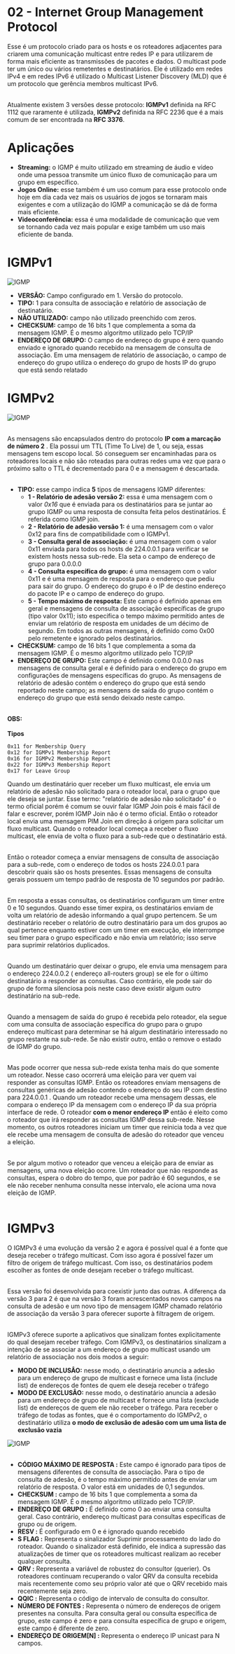 # 02 - Internet Group Management Protocol

Esse é um protocolo criado para os hosts e os roteadores adjacentes para criarem uma comunicação multicast entre redes IP e para utilizarem de forma mais eficiente as transmissões de
pacotes e dados. O multicast pode ter um único ou vários remetentes e destinatários. Ele é utilizado em redes IPv4 e em redes IPv6 é utilizado o Multicast Listener Discovery (MLD) 
que é um protocolo que gerência membros multicast IPv6. <br></br>

Atualmente existem 3 versões desse protocolo: **IGMPv1** definida na RFC 1112 que raramente é utilizada, **IGMPv2** definida na RFC 2236 que é a mais comum de ser encontrada na **RFC 3376**.  

# Aplicações

* **Streaming:** o IGMP é muito utilizado em streaming de áudio e vídeo onde uma pessoa transmite um único fluxo de comunicação para um grupo em específico.
* **Jogos Online:** esse também é um uso comum para esse protocolo onde hoje em dia cada vez mais os usuários de jogos se tornaram mais exigentes e com a utilização do IGMP a comunicação se dá de forma mais eficiente.
* **Videoconferência:** essa é uma modalidade de comunicação que vem se tornando cada vez mais popular e exige também um uso mais eficiente de banda.  

# IGMPv1

![IGMP](Imagens/igmpv1.png)  

* **VERSÃO:** Campo configurado em 1. Versão do protocolo.
* **TIPO:** 1 para consulta de associação e relatório de associação de destinatário. 
* **NÃO UTILIZADO:** campo não utilizado preenchido com zeros.
* **CHECKSUM:** campo de 16 bits 1 que complementa a soma da mensagem IGMP. É o mesmo algoritmo utilizado pelo TCP/IP 
* **ENDEREÇO DE GRUPO:** O campo de endereço do grupo é zero quando enviado e ignorado quando recebido na mensagem de consulta de associação. Em uma mensagem de relatório de associação, o campo de endereço do grupo utiliza o endereço do grupo de hosts IP do grupo que está sendo relatado

# IGMPv2

![IGMP](Imagens/igmpv2.png) <br></br>

As mensagens são encapsulados dentro do protocolo  **IP com a marcação de número 2** . Ela possui um TTL (Time To Live) de 1, ou seja, essas mensagens tem escopo local. Só conseguem ser encaminhadas 
para os roteadores locais e não são roteadas para outras redes uma vez que para o próximo salto o TTL é decrementado para 0 e a mensagem é descartada. <br></br>

* **TIPO:** esse campo indica **5** tipos de mensagens IGMP diferentes:
    * **1 - Relatório de adesão versão 2:** essa é uma mensagem com o valor *0x16* que é enviada para os destinatários para se juntar ao grupo IGMP ou uma resposta de consulta feita pelos destinatários. É referida como IGMP join.
    * **2 - Relatório de adesão versão 1:** é uma mensagem com o valor 0x12 para fins de compatibilidade com o IGMPv1.
    * **3 - Consulta geral de associação:** é uma mensagem com o valor 0x11 enviada para todos os hosts de 224.0.0.1 para verificar se existem hosts nessa sub-rede. Ela seta o campo de endereço de grupo para 0.0.0.0
    * **4 - Consulta específica do grupo:** é uma mensagem com o valor 0x11 e é uma mensagem de resposta para o endereço que pediu para sair do grupo. O endereço do grupo é o IP de destino
endereço do pacote IP e o campo de endereço do grupo.
    * **5 - Tempo máximo de resposta:** Este campo é definido apenas em geral e mensagens de consulta de associação específicas de grupo (tipo valor 0x11); isto especifica o tempo máximo permitido antes de enviar um
relatório de resposta em unidades de um décimo de segundo. Em todos as outras mensagens, é definido como 0x00 pelo remetente e ignorado pelos destinatários.
* **CHECKSUM:** campo de 16 bits 1 que complementa a soma da mensagem IGMP. É o mesmo algoritmo utilizado pelo TCP/IP
* **ENDEREÇO DE GRUPO:** Este campo é definido como 0.0.0.0 nas mensagens de consulta geral e é definido para o endereço do grupo em configurações de mensagens específicas do grupo. As mensagens de relatório de adesão contém
o endereço do grupo que está sendo reportado neste campo; as mensagens de saída do grupo contém o endereço do grupo que está sendo deixado neste campo. <br></br>

**OBS:** <br></br>
    **Tipos**

    0x11 for Membership Query
    0x12 for IGMPv1 Membership Report
    0x16 for IGMPv2 Membership Report
    0x22 for IGMPv3 Membership Report
    0x17 for Leave Group  

Quando um destinatário quer receber um fluxo multicast, ele envia um relatório de adesão não solicitado para o roteador local, para o grupo que ele deseja se juntar. Esse termo: "relatório de adesão não solicitado"
é o termo oficial porém é comum se ouvir falar IGMP Join pois é mais fácil de falar e escrever, porém IGMP Join não é o termo oficial. Então o roteador local envia uma mensagem PIM Join
em direção á origem para solicitar um fluxo multicast. Quando o roteador local começa a receber o fluxo multicast, ele envia de volta o fluxo para a sub-rede que o destinatário está. <br></br>

Então o roteador começa a enviar mensagens de consulta de associação para a sub-rede, com o endereço de todos os hosts 224.0.0.1 para descobrir quais são os hosts presentes.
Essas mensagens de consulta gerais possuem um tempo padrão de resposta de 10 segundos por padrão. <br></br>

Em resposta a essas consultas, os destinatários configuram um timer entre 0 e 10 segundos. Quando esse timer expira, os destinatários enviam de volta um relatório de adesão informando a qual
grupo pertencem. Se um destinatário receber o relatório de outro destinatário para um dos grupos ao qual pertence enquanto estiver com um timer em execução, ele interrompe seu 
timer para o grupo especificado e não envia um relatório; isso serve para suprimir relatórios duplicados. <br></br>

Quando um destinatário quer deixar o grupo, ele envia uma mensagem para o endereço 224.0.0.2 ( endereço all-routers group) se ele for o último destinatário a responder as consultas.
Caso contrário, ele pode sair do grupo de forma silenciosa pois neste caso deve existir algum outro destinatário na sub-rede. <br></br>

Quando a mensagem de saída do grupo é recebida pelo roteador, ela segue com uma consulta de associação específica do grupo para o grupo endereço multicast para determinar se há 
algum destinatário interessado no grupo restante na sub-rede. Se não existir outro, então o remove o estado de IGMP do grupo. <br></br>

Mas pode ocorrer que nessa sub-rede exista tenha mais do que somente um roteador. Nesse caso ocorrerá uma eleição para ver quem vai responder as consultas IGMP. Então os roteadores
enviam mensagens de consultas genéricas de adesão contendo o endereço do seu IP com destino para 224.0.0.1 . Quando um roteador recebe uma mensagem dessas, ele compara o endereço IP
da mensagem com o endereço IP da sua própria interface de rede. O roteador **com o menor endereço IP** então é eleito como o roteador que irá responder as consultas IGMP dessa sub-rede.
Nesse momento, os outros roteadores iniciam um timer que reinicia toda a vez que ele recebe uma mensagem de consulta de adesão do roteador que venceu a eleição. <br></br>

Se por algum motivo o roteador que venceu a eleição para de enviar as mensagens, uma nova eleição ocorre. Um roteador que não responde as consultas, espera o dobro do tempo, que por
padrão é 60 segundos, e se ele não receber nenhuma consulta nesse intervalo, ele aciona uma nova eleição de IGMP. <br></br>

# IGMPv3

O IGMPv3 é uma evolução da versão 2 e agora é possível qual é a fonte que deseja receber o tráfego multicast. Com isso agora é possível fazer um filtro de origem de tráfego multicast. 
Com isso, os destinatários podem escolher as fontes de onde desejam receber o tráfego multicast. <br></br>

Essa versão foi desenvolvida para coexistir junto das outras. A diferença da versão 3 para 2 é que na versão 3 foram acrescentados novos campos na consulta de adesão e um novo tipo de 
mensagem IGMP chamado relatório de associação da versão 3 para oferecer suporte à filtragem de origem. <br></br>

IGMPv3 oferece suporte a aplicativos que sinalizam fontes explicitamente do qual desejam receber tráfego. Com IGMPv3, os destinatários sinalizam a intenção de se associar a um endereço 
de grupo multicast usando um relatório de associação nos dois modos a seguir:

* **MODO DE INCLUSÂO:** nesse modo, o destinatário anuncia a adesão para um endereço de grupo de multicast e fornece uma lista (include list) de endereços de fontes de quem ele deseja receber o tráfego
* **MODO DE EXCLUSÂO:** nesse modo, o destinatário anuncia a adesão para um endereço de grupo de multicast e fornece uma lista (exclude list) de endereços de quem ele não receber o tráfego.
Para receber o tráfego de todas as fontes, que é o comportamento do IGMPv2, o destinatário utiliza **o modo de exclusão de adesão com um uma lista de exclusão vazia**

![IGMP](Imagens/igmpv3.png) <br></br>


* **CÓDIGO MÁXIMO DE RESPOSTA :** Este campo é ignorado para tipos de mensagens diferentes de consulta de associação. Para o tipo de consulta de adesão, é o tempo máximo permitido antes de enviar um relatório de resposta. O valor está em unidades de 0,1 segundos.
* **CHECKSUM :** campo de 16 bits 1 que complementa a soma da mensagem IGMP. É o mesmo algoritmo utilizado pelo TCP/IP.
* **ENDEREÇO DE GRUPO :** É definido como 0 ao enviar uma consulta geral. Caso contrário, endereço multicast para consultas específicas de grupo ou de origem.
* **RESV :** É configurado em 0 e é ignorado quando recebido
* **S FLAG :** Representa o sinalizador Suprimir processamento do lado do roteador. Quando o sinalizador está definido, ele indica a supressão das atualizações de timer que os roteadores multicast realizam ao receber qualquer consulta.
* **QRV :** Representa a variável de robustez do consultor (querier). Os roteadores continuam recuperando o valor QRV da consulta recebida mais recentemente como seu próprio valor até que o QRV recebido mais recentemente seja zero.
* **QQIC :** Representa o código de intervalo de consulta do consultor.
* **NÚMERO DE FONTES :** Representa o número de endereços de origem presentes na consulta. Para consulta geral ou consulta específica de grupo, este campo é zero e para consulta específica de grupo e origem, este campo é diferente de zero.
* **ENDEREÇO DE ORIGEM[N] :** Representa o endereço IP unicast para N campos.